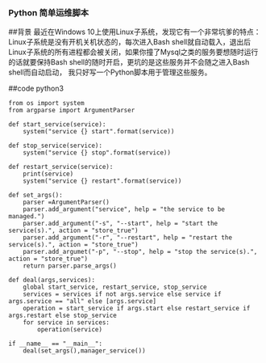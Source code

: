 ### Python 简单运维脚本 

##背景
最近在Windows 10上使用Linux子系统，发现它有一个非常坑爹的特点：Linux子系统是没有开机关机状态的，每次进入Bash shell就自动载入，退出后Linux子系统的所有进程都会被关闭，如果你撞了Mysql之类的服务要想随时运行的话就要保持Bash shell的随时开启，更坑的是这些服务并不会随之进入Bash shell而自动启动， 我只好写一个Python脚本用于管理这些服务。


##code python3

```
from os import system
from argparse import ArgumentParser

def start_service(service):
	system("service {} start".format(service))

def stop_service(service):
	system("service {} stop".format(service))
	
def restart_service(service):
	print(service)
	system("service {} restart".format(service))
	
def set_args():
	parser =ArgumentParser()
	parser.add_argument("service", help = "the service to be managed.")
	parser.add_argument("-s", "--start", help = "start the service(s).", action = "store_true")
	parser.add_argument("-r", "--restart", help = "restart the service(s).", action = "store_true")
	parser.add_argumet("-p", "--stop", help = "stop the service(s).", action = "store_true")
	return parser.parse_args()
	
def deal(args,services):
	global start_service, restart_service, stop_service
	services = services if not args.service else service if args.service == "all" else [args.service]
	operation = start_service if args.start else restart_service if args.restart else stop_service 
	for service in services:
		operation(service)
		
if __name__ == "__main__":
	deal(set_args(),manager_service())